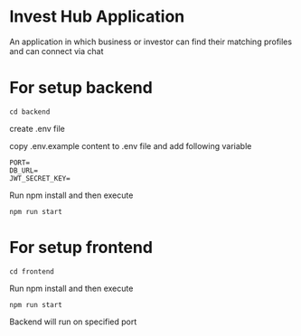 
# Invest Hub Application

An application in which business or investor can find their matching profiles and can connect via chat



# For setup backend 

```
cd backend

```
create .env file

copy .env.example content to .env file and add following variable 

```
PORT=
DB_URL=
JWT_SECRET_KEY=

```

Run npm install and then execute 


```
npm run start
```


# For setup frontend 

```
cd frontend
```


Run npm install and then execute 


```
npm run start
```


Backend will run on specified port 

